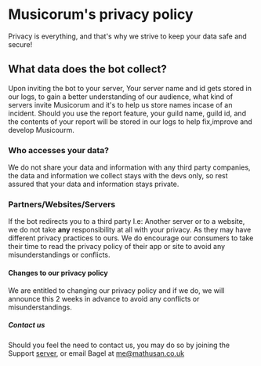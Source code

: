 # Musicorum's privacy policy
Privacy is everything, and that's why we strive to keep your data safe and secure! 

## What data does the bot collect?
Upon inviting the bot to your server, Your server name and id gets stored in our logs, to gain a better understanding of our audience, what kind of servers invite Musicorum and it's to help us store names incase of an incident. Should you use the report feature, your guild name, guild id, and the contents of your report will be stored in our logs to help fix,improve and develop Musicourm.

### Who accesses your data?
We do not share your data and information with any third party companies, the data and information we collect stays with the devs only, so rest assured that your data and information stays private.

### Partners/Websites/Servers
If the bot redirects you to a third party I.e: Another server or to a website, we do not take **any** responsibility at all with your privacy. As they may have different privacy practices to ours. We do encourage our consumers to take their time to read the privacy policy of their app or site to avoid any misunderstandings or conflicts.

#### Changes to our privacy policy
We are entitled to changing our privacy policy and if we do, we will announce this 2 weeks in advance to avoid any conflicts or misunderstandings. 

##### Contact us
Should you feel the need to contact us, you may do so by joining the Support [server](https://dsc.gg/mathusan), or email Bagel at me@mathusan.co.uk